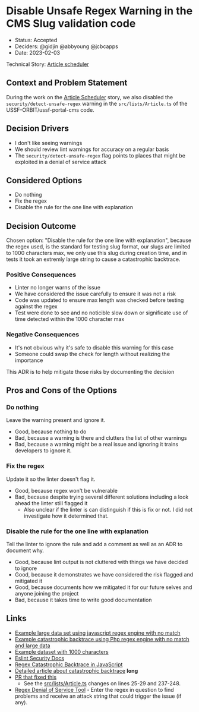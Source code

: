 # Disable Unsafe Regex Warning in the CMS Slug validation code

- Status: Accepted
- Deciders: @gidjin @abbyoung @jcbcapps
- Date: 2023-02-03

Technical Story: [Article scheduler](https://app.shortcut.com/orbit-truss/story/544/article-scheduler)

## Context and Problem Statement

During the work on the [Article Scheduler](https://app.shortcut.com/orbit-truss/story/544/article-scheduler) story, we also disabled the `security/detect-unsafe-regex` warning in the `src/lists/Article.ts` of the USSF-ORBIT/ussf-portal-cms code.

## Decision Drivers

- I don't like seeing warnings
- We should review lint warnings for accuracy on a regular basis
- The `security/detect-unsafe-regex` flag points to places that might be exploited in a denial of service attack

## Considered Options

- Do nothing
- Fix the regex
- Disable the rule for the one line with explanation

## Decision Outcome

Chosen option: "Disable the rule for the one line with explanation", because the regex used, is the standard for testing slug format, our slugs are limited to 1000 characters max, we only use this slug during creation time, and in tests it took an extremly large string to cause a catastrophic backtrace.

### Positive Consequences

- Linter no longer warns of the issue
- We have considered the issue carefully to ensure it was not a risk
- Code was updated to ensure max length was checked before testing against the regex
- Test were done to see and no noticible slow down or significate use of time detected within the 1000 character max

### Negative Consequences

- It's not obvious why it's safe to disable this warning for this case
- Someone could swap the check for length without realizing the importance

This ADR is to help mitigate those risks by documenting the decision

## Pros and Cons of the Options

### Do nothing

Leave the warning present and ignore it.

- Good, because nothing to do
- Bad, because a warning is there and clutters the list of other warnings
- Bad, because a warning might be a real issue and ignoring it trains developers to ignore it.

### Fix the regex

Update it so the linter doesn't flag it.

- Good, because regex won't be vulnerable
- Bad, because despite trying several different solutions including a look ahead the linter still flagged it
  - Also unclear if the linter is can distinguish if this is fix or not. I did not investigate how it determined that.

### Disable the rule for the one line with explanation

Tell the linter to ignore the rule and add a comment as well as an ADR to document why.

- Good, because lint output is not cluttered with things we have decided to ignore
- Good, because it demonstrates we have considered the risk flagged and mitigated it
- Good, because documents how we mitigated it for our future selves and anyone joining the project
- Bad, because it takes time to write good documentation

## Links

- [Example large data set using javascript regex engine with no match](https://regex101.com/r/UwIBPv/1)
- [Example catastrophic backtrace using Php regex engine with no match and large data](https://regex101.com/r/JL7h0n/1)
- [Example dataset with 1000 characters](https://regex101.com/r/1b03uh/1)
- [Eslint Security Docs](https://github.com/eslint-community/eslint-plugin-security/blob/main/docs/regular-expression-dos-and-node.md)
- [Regex Catastrophic Backtrace in JavaScript](https://javascript.info/regexp-catastrophic-backtracking)
- [Detailed article about catastrophic backtrace](https://www.regular-expressions.info/catastrophic.html) **long**
- [PR that fixed this](https://github.com/USSF-ORBIT/ussf-portal-cms/pull/258)
  - See the [src/lists/Article.ts](https://github.com/USSF-ORBIT/ussf-portal-cms/pull/258/files#diff-649e60de90721db0f671d39718f28e9534c1d7328c8ee4d32363b1c6f5ea52dc) changes on lines 25-29 and 237-248.
- [Regex Denial of Service Tool](https://devina.io/redos-checker) - Enter the regex in question to find problems and receive an attack string that could trigger the issue (if any). 

<!-- markdownlint-disable-file MD013 -->
